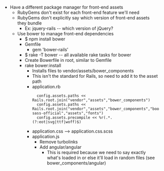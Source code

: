 * Have a different package manager for front-end assets
  * RubyGems don't exist for each front-end feature we'll need
  * RubyGems don't explicitly say which version of front-end assets they bundle
    * Ex: jquery-rails -- which version of jQuery?
  * Use bower to manage front-end dependencies
    * $ npm install bower
    * Gemfile
      * gem 'bower-rails'
    * $ rake -T bower   -- all available rake tasks for bower
    * Create Bowerfile in root, similar to Gemfile
    * rake bower:install
      * Installs files to vendor/assets/bower_components
      * This isn't the standard for Rails, so need to add it to the asset path
      * application.rb
        ```
          config.assets.paths << Rails.root.join("vendor","assets","bower_components")
          config.assets.paths << Rails.root.join("vendor","assets","bower_components","bootstrap-sass-official","assets","fonts")
          config.assets.precompile << %r(.*.(?:eot|svg|ttf|woff)$)
        ```
      * application.css --> application.css.scss
      * application.js
        * Remove turbolinks
        * Add angular/angular
          * This is required because we need to say exactly what's loaded in
            or else it'll load in random files (see bower_components/angular)
      
